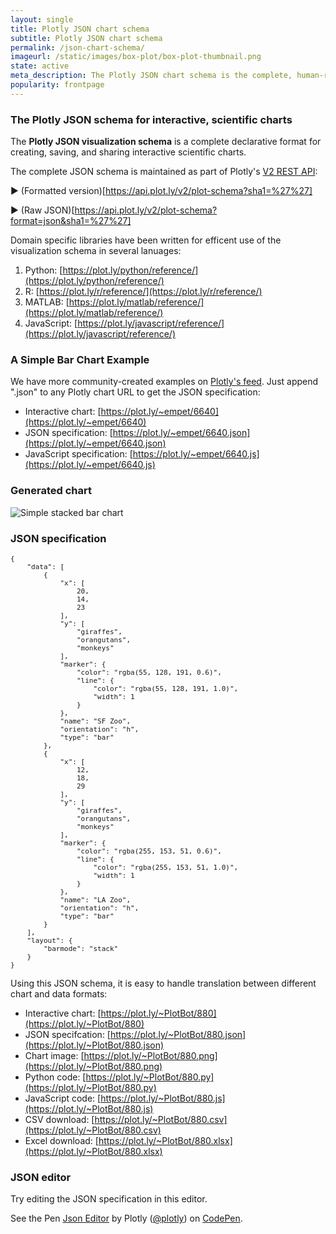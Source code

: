```yaml
---
layout: single
title: Plotly JSON chart schema
subtitle: Plotly JSON chart schema
permalink: /json-chart-schema/
imageurl: /static/images/box-plot/box-plot-thumbnail.png
state: active
meta_description: The Plotly JSON chart schema is the complete, human-readable text format that describes all physical attributes of any scientific chart.
popularity: frontpage
---
```


### The Plotly JSON schema for interactive, scientific charts

The <b>Plotly JSON visualization schema</b> is a complete declarative format for creating, saving, and sharing interactive scientific charts.

The complete JSON schema is maintained as part of Plotly's [V2 REST API](https://api.plot.ly/v2/):

► (Formatted version)[https://api.plot.ly/v2/plot-schema?sha1=%27%27]

► (Raw JSON)[https://api.plot.ly/v2/plot-schema?format=json&sha1=%27%27]

Domain specific libraries have been written for efficent use of the visualization schema in several lanuages:

1. Python: [https://plot.ly/python/reference/](https://plot.ly/python/reference/)
2. R: [https://plot.ly/r/reference/](https://plot.ly/r/reference/)
3. MATLAB: [https://plot.ly/matlab/reference/](https://plot.ly/matlab/reference/)
4. JavaScript: [https://plot.ly/javascript/reference/](https://plot.ly/javascript/reference/)

### A Simple Bar Chart Example

We have more community-created examples on [Plotly's feed](https://plot.ly/feed/). Just append ".json" to any Plotly chart URL to get the JSON specification:

- Interactive chart: [https://plot.ly/~empet/6640](https://plot.ly/~empet/6640)
- JSON specification: [https://plot.ly/~empet/6640.json](https://plot.ly/~empet/6640.json)
- JavaScript specification: [https://plot.ly/~empet/6640.js](https://plot.ly/~empet/6640.js)

### Generated chart

![Simple stacked bar chart](https://plot.ly/~PlotBot/880.png)

### JSON specification

<pre style="font-size:11px;">
{
    "data": [
        {
            "x": [
                20,
                14,
                23
            ],
            "y": [
                "giraffes",
                "orangutans",
                "monkeys"
            ],
            "marker": {
                "color": "rgba(55, 128, 191, 0.6)",
                "line": {
                    "color": "rgba(55, 128, 191, 1.0)",
                    "width": 1
                }
            },
            "name": "SF Zoo",
            "orientation": "h",
            "type": "bar"
        },
        {
            "x": [
                12,
                18,
                29
            ],
            "y": [
                "giraffes",
                "orangutans",
                "monkeys"
            ],
            "marker": {
                "color": "rgba(255, 153, 51, 0.6)",
                "line": {
                    "color": "rgba(255, 153, 51, 1.0)",
                    "width": 1
                }
            },
            "name": "LA Zoo",
            "orientation": "h",
            "type": "bar"
        }
    ],
    "layout": {
        "barmode": "stack"
    }
}
</pre>

Using this JSON schema, it is easy to handle translation between different chart and data formats:

- Interactive chart: [https://plot.ly/~PlotBot/880](https://plot.ly/~PlotBot/880)
- JSON specifcation: [https://plot.ly/~PlotBot/880.json](https://plot.ly/~PlotBot/880.json)
- Chart image: [https://plot.ly/~PlotBot/880.png](https://plot.ly/~PlotBot/880.png)
- Python code: [https://plot.ly/~PlotBot/880.py](https://plot.ly/~PlotBot/880.py)
- JavaScript code: [https://plot.ly/~PlotBot/880.js](https://plot.ly/~PlotBot/880.js)
- CSV download: [https://plot.ly/~PlotBot/880.csv](https://plot.ly/~PlotBot/880.csv)
- Excel download: [https://plot.ly/~PlotBot/880.xlsx](https://plot.ly/~PlotBot/880.xlsx)

### JSON editor

Try editing the JSON specification in this editor.

<p data-height="580" data-theme-id="15263" data-slug-hash="XmxaXY" data-default-tab="result" data-user="plotly" class='codepen'>See the Pen <a href='http://codepen.io/plotly/pen/XmxaXY/'>Json Editor</a> by Plotly (<a href='http://codepen.io/plotly'>@plotly</a>) on <a href='http://codepen.io'>CodePen</a>.</p>
<script async src="//assets.codepen.io/assets/embed/ei.js"></script>
